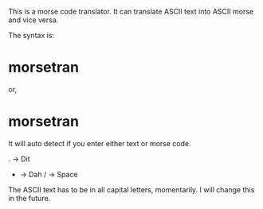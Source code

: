 This is a morse code translator. It can translate ASCII text into ASCII morse and vice versa.

The syntax is:

# morsetran <ASCII text>

or,

# morsetran <ASCII morse code>

It will auto detect if you enter either text or morse code.

. -> Dit
- -> Dah
/ -> Space

The ASCII text has to be in all capital letters, momentarily. I will change this in the future.
